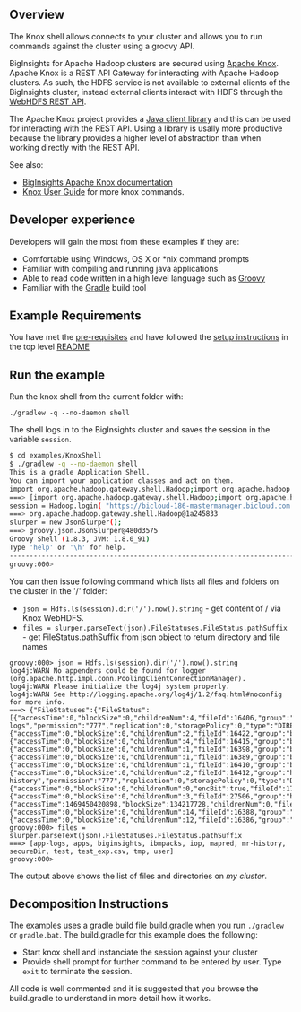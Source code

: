 ## Overview

The Knox shell allows connects to your cluster and allows you to run commands against the cluster using a groovy API.

BigInsights for Apache Hadoop clusters are secured using [Apache Knox](https://knox.apache.org/).  Apache Knox is a REST API Gateway for interacting with Apache Hadoop clusters.  As such, the HDFS service is not available to external clients of the BigInsights cluster, instead external clients interact with HDFS through the [WebHDFS REST API](http://hadoop.apache.org/docs/stable/hadoop-project-dist/hadoop-hdfs/WebHDFS.html).

The Apache Knox project provides a [Java client library](https://cwiki.apache.org/confluence/display/KNOX/Client+Usage) and this can be used for interacting with the REST API.  Using a library is usally more productive because the library provides a higher level of abstraction than when working directly with the REST API.

See also:

- [BigInsights Apache Knox documentation](https://www.ibm.com/support/knowledgecenter/en/SSPT3X_4.2.0/com.ibm.swg.im.infosphere.biginsights.admin.doc/doc/knox_overview.html)
- [Knox User Guide](https://knox.apache.org/books/knox-0-6-0/user-guide.html#Service+Details) for more knox commands.

## Developer experience

Developers will gain the most from these examples if they are:

- Comfortable using Windows, OS X or *nix command prompts
- Familiar with compiling and running java applications
- Able to read code written in a high level language such as [Groovy](http://www.groovy-lang.org/)
- Familiar with the [Gradle](https://gradle.org/) build tool

## Example Requirements

You have met the [pre-requisites](../../README.md#pre-requisites) and have followed the [setup instructions](../../README.md#setup-instructions) in the top level [README](../../README.md)

## Run the example

Run the knox shell from the current folder with:

`./gradlew -q --no-daemon shell`

The shell logs in to the BigInsights cluster and saves the session in the variable `session`.

```bash
$ cd examples/KnoxShell
$ ./gradlew -q --no-daemon shell
This is a gradle Application Shell.
You can import your application classes and act on them.
import org.apache.hadoop.gateway.shell.Hadoop;import org.apache.hadoop.gateway.shell.hdfs.Hdfs;import org.apache.hadoop.gateway.shell.job.Job;import org.apache.hadoop.gateway.shell.workflow.Workflow;import org.apache.hadoop.gateway.shell.yarn.Yarn;import groovy.json.JsonSlurper;import java.util.concurrent.TimeUnit;
===> [import org.apache.hadoop.gateway.shell.Hadoop;import org.apache.hadoop.gateway.shell.hdfs.Hdfs;import org.apache.hadoop.gateway.shell.job.Job;import org.apache.hadoop.gateway.shell.workflow.Workflow;import org.apache.hadoop.gateway.shell.yarn.Yarn;import groovy.json.JsonSlurper;import java.util.concurrent.TimeUnit;]
session = Hadoop.login( "https://bicloud-186-mastermanager.bicloud.com:8443/gateway/default", "biadmin", "***MASKED***" );
===> org.apache.hadoop.gateway.shell.Hadoop@1a245833
slurper = new JsonSlurper();
===> groovy.json.JsonSlurper@480d3575
Groovy Shell (1.8.3, JVM: 1.8.0_91)
Type 'help' or '\h' for help.
-------------------------------------------------------------------------------
groovy:000>
```

You can then issue following command which lists all files and folders on the cluster in the '/' folder:

- `json = Hdfs.ls(session).dir('/').now().string` - get content of / via Knox WebHDFS.
- `files = slurper.parseText(json).FileStatuses.FileStatus.pathSuffix` - get FileStatus.pathSuffix from json object to return directory and file names

```
groovy:000> json = Hdfs.ls(session).dir('/').now().string
log4j:WARN No appenders could be found for logger (org.apache.http.impl.conn.PoolingClientConnectionManager).
log4j:WARN Please initialize the log4j system properly.
log4j:WARN See http://logging.apache.org/log4j/1.2/faq.html#noconfig for more info.
===> {"FileStatuses":{"FileStatus":[{"accessTime":0,"blockSize":0,"childrenNum":4,"fileId":16406,"group":"hadoop","length":0,"modificationTime":1469477907668,"owner":"yarn","pathSuffix":"app-logs","permission":"777","replication":0,"storagePolicy":0,"type":"DIRECTORY"},{"accessTime":0,"blockSize":0,"childrenNum":2,"fileId":16422,"group":"bihdfs","length":0,"modificationTime":1469398595137,"owner":"hdfs","pathSuffix":"apps","permission":"755","replication":0,"storagePolicy":0,"type":"DIRECTORY"},{"accessTime":0,"blockSize":0,"childrenNum":4,"fileId":16415,"group":"bihdfs","length":0,"modificationTime":1469406333988,"owner":"hdfs","pathSuffix":"biginsights","permission":"775","replication":0,"storagePolicy":0,"type":"DIRECTORY"},{"accessTime":0,"blockSize":0,"childrenNum":1,"fileId":16398,"group":"bihdfs","length":0,"modificationTime":1469398504244,"owner":"hdfs","pathSuffix":"ibmpacks","permission":"755","replication":0,"storagePolicy":0,"type":"DIRECTORY"},{"accessTime":0,"blockSize":0,"childrenNum":1,"fileId":16389,"group":"bihdfs","length":0,"modificationTime":1469398494575,"owner":"hdfs","pathSuffix":"iop","permission":"755","replication":0,"storagePolicy":0,"type":"DIRECTORY"},{"accessTime":0,"blockSize":0,"childrenNum":1,"fileId":16410,"group":"bihdfs","length":0,"modificationTime":1469398516791,"owner":"mapred","pathSuffix":"mapred","permission":"755","replication":0,"storagePolicy":0,"type":"DIRECTORY"},{"accessTime":0,"blockSize":0,"childrenNum":2,"fileId":16412,"group":"hadoop","length":0,"modificationTime":1469398518783,"owner":"mapred","pathSuffix":"mr-history","permission":"777","replication":0,"storagePolicy":0,"type":"DIRECTORY"},{"accessTime":0,"blockSize":0,"childrenNum":0,"encBit":true,"fileId":17978,"group":"bihdfs","length":0,"modificationTime":1469405805845,"owner":"hdfs","pathSuffix":"secureDir","permission":"755","replication":0,"storagePolicy":0,"type":"DIRECTORY"},{"accessTime":0,"blockSize":0,"childrenNum":3,"fileId":27506,"group":"bihdfs","length":0,"modificationTime":1469450090068,"owner":"biadmin","pathSuffix":"test","permission":"755","replication":0,"storagePolicy":0,"type":"DIRECTORY"},{"accessTime":1469450420898,"blockSize":134217728,"childrenNum":0,"fileId":28249,"group":"bihdfs","length":23,"modificationTime":1469450420924,"owner":"biadmin","pathSuffix":"test_exp.csv","permission":"644","replication":3,"storagePolicy":0,"type":"FILE"},{"accessTime":0,"blockSize":0,"childrenNum":14,"fileId":16388,"group":"bihdfs","length":0,"modificationTime":1470156600643,"owner":"hdfs","pathSuffix":"tmp","permission":"777","replication":0,"storagePolicy":0,"type":"DIRECTORY"},{"accessTime":0,"blockSize":0,"childrenNum":12,"fileId":16386,"group":"bihdfs","length":0,"modificationTime":1469419175158,"owner":"hdfs","pathSuffix":"user","permission":"755","replication":0,"storagePolicy":0,"type":"DIRECTORY"}]}}
groovy:000> files = slurper.parseText(json).FileStatuses.FileStatus.pathSuffix
===> [app-logs, apps, biginsights, ibmpacks, iop, mapred, mr-history, secureDir, test, test_exp.csv, tmp, user]
groovy:000> 

```
The output above shows the list of files and directories on *my cluster*.
 
## Decomposition Instructions

The examples uses a gradle build file [build.gradle](./build.gradle) when you run `./gradlew` or `gradle.bat`.  The build.gradle for this example does the following:

- Start knox shell and instanciate the session against your cluster
- Provide shell prompt for further command to be entered by user. Type `exit` to terminate the session.

All code is well commented and it is suggested that you browse the build.gradle to understand in more detail how it works.

